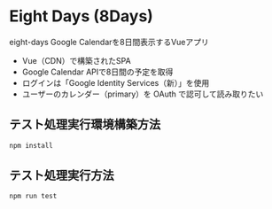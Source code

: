 # Eight Days (8Days)
eight-days
Google Calendarを8日間表示するVueアプリ

- Vue（CDN）で構築されたSPA
- Google Calendar APIで8日間の予定を取得
- ログインは「Google Identity Services（新）」を使用
- ユーザーのカレンダー（primary）を OAuth で認可して読み取りたい


## テスト処理実行環境構築方法

```bash
npm install
```


## テスト処理実行方法

```bash
npm run test
```
